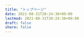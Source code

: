 ```yaml
---
title: "トップページ"
date: 2021-08-31T20:24:38+09:00
lastmod: 2021-08-31T20:24:38+09:00
draft: false
share: false
---
```


